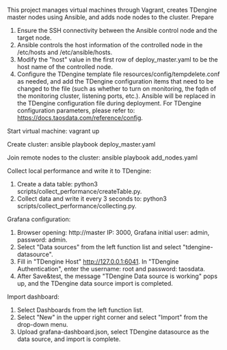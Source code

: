This project manages virtual machines through Vagrant, creates TDengine master nodes using Ansible, and adds node nodes to the cluster.
Prepare
1. Ensure the SSH connectivity between the Ansible control node and the target node.
2. Ansible controls the host information of the controlled node in the /etc/hosts and /etc/ansible/hosts.
3. Modify the "host" value in the first row of deploy_master.yaml to be the host name of the controlled node.
4. Configure the TDengine template file resources/config/tempdelete.conf as needed, and add the TDengine configuration items that need to be changed to the file (such as whether to turn on monitoring, the fqdn of the monitoring cluster, listening ports, etc.). Ansible will be replaced in the TDengine configuration file during deployment. For TDengine configuration parameters, please refer to: https://docs.taosdata.com/reference/config.

Start virtual machine:
vagrant up

Create cluster:
ansible playbook deploy_master.yaml

Join remote nodes to the cluster:
ansible playbook add_nodes.yaml

Collect local performance and write it to TDengine:
1. Create a data table: python3 scripts/collect_performance/createTable.py.
2. Collect data and write it every 3 seconds to: python3 scripts/collect_performance/collecting.py.

Grafana configuration:
1. Browser opening: http://master IP: 3000, Grafana initial user: admin, password: admin.
2. Select "Data sources" from the left function list and select "tdengine-datasource".
3. Fill in "TDengine Host" http://127.0.0.1:6041. In "TDengine Authentication", enter the username: root and password: taosdata.
4. After Save&test, the message "TDengine Data source is working" pops up, and the TDengine data source import is completed.

Import dashboard:
1. Select Dashboards from the left function list.
2. Select "New" in the upper right corner and select "Import" from the drop-down menu.
3. Upload grafana-dashboard.json, select TDengine datasource as the data source, and import is complete.
